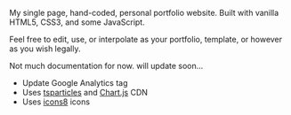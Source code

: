 My single page, hand-coded, personal portfolio website. Built with vanilla HTML5, CSS3, and some JavaScript.

Feel free to edit, use, or interpolate as your portfolio, template, or however as you wish legally.

Not much documentation for now. will update soon...

- Update Google Analytics tag
- Uses [tsparticles](https://particles.js.org/) and [Chart.js](https://www.chartjs.org/) CDN
- Uses [icons8](https://icons8.com/) icons

